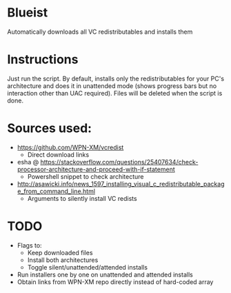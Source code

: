 # Blueist
Automatically downloads all VC redistributables and installs them

# Instructions
Just run the script. By default, installs only the redistributables for your PC's architecture and does it in unattended mode (shows progress bars but no interaction other than UAC required). Files will be deleted when the script is done.

# Sources used:

 - https://github.com/WPN-XM/vcredist
	 - Direct download links
- esha @ https://stackoverflow.com/questions/25407634/check-processor-architecture-and-proceed-with-if-statement
	- Powershell snippet to check architecture
- http://asawicki.info/news_1597_installing_visual_c_redistributable_package_from_command_line.html
	- Arguments to silently install VC redists

# TODO

 - Flags to:
	 - Keep downloaded files
	 - Install both architectures
	 - Toggle silent/unattended/attended installs
- Run installers one by one on unattended and attended installs
- Obtain links from WPN-XM repo directly instead of hard-coded array
